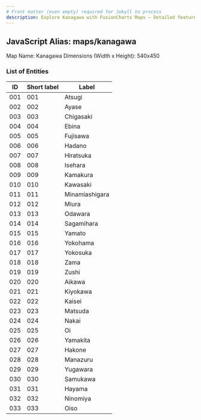 ```yaml
---
# Front matter (even empty) required for Jekyll to process
description: Explore Kanagawa with FusionCharts Maps – Detailed features for seamless integration. Try now & enhance your data visualization today! 
---
```


## JavaScript Alias: maps/kanagawa

Map Name: Kanagawa
Dimensions (Width x Height): 540x450





### List of Entities

ID | Short label | Label
---|---|---|
001|001|Atsugi
002|002|Ayase
003|003|Chigasaki
004|004|Ebina
005|005|Fujisawa
006|006|Hadano
007|007|Hiratsuka
008|008|Isehara
009|009|Kamakura
010|010|Kawasaki
011|011|Minamiashigara
012|012|Miura
013|013|Odawara
014|014|Sagamihara
015|015|Yamato
016|016|Yokohama
017|017|Yokosuka
018|018|Zama
019|019|Zushi
020|020|Aikawa
021|021|Kiyokawa
022|022|Kaisei
023|023|Matsuda
024|024|Nakai
025|025|Oi
026|026|Yamakita
027|027|Hakone
028|028|Manazuru
029|029|Yugawara
030|030|Samukawa
031|031|Hayama
032|032|Ninomiya
033|033|Oiso